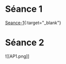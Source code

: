 # Séance 1

[Seance-1](https://ecmorlaix-my.sharepoint.com/:w:/g/personal/mickael_le-coz_ecmorlaix_fr/EcsywXri6KJIrp4xwbcf3ogBSiXMBQZAJ7_mCP8pn8V7Xg?e=quyjq1){:target="_blank"}


# Séance 2

![[AP1.png]]
